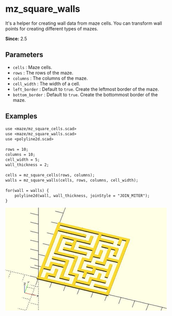 # mz_square_walls

It's a helper for creating wall data from maze cells. You can transform wall points for creating different types of mazes.

**Since:** 2.5

## Parameters

- `cells` : Maze cells.
- `rows` : The rows of the maze.
- `columns` : The columns of the maze.
- `cell_width` : The width of a cell.
- `left_border` : Default to `true`. Create the leftmost border of the maze.
- `bottom_border` : Default to `true`. Create the bottommost border of the maze.

## Examples
    
	use <maze/mz_square_cells.scad>
	use <maze/mz_square_walls.scad>
	use <polyline2d.scad>

	rows = 10;
	columns = 10;
	cell_width = 5;
	wall_thickness = 2;

	cells = mz_square_cells(rows, columns);
	walls = mz_square_walls(cells, rows, columns, cell_width);

	for(wall = walls) {
		polyline2d(wall, wall_thickness, joinStyle = "JOIN_MITER");
	}
	
![mz_square_walls](images/lib3x-mz_square_walls-1.JPG)